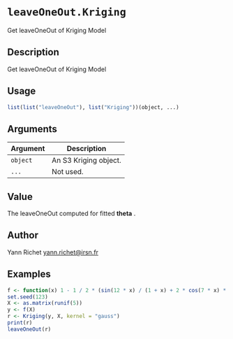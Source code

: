 # `leaveOneOut.Kriging`

Get leaveOneOut of Kriging Model


## Description

Get leaveOneOut of Kriging Model


## Usage

```r
list(list("leaveOneOut"), list("Kriging"))(object, ...)
```


## Arguments

Argument      |Description
------------- |----------------
`object`     |     An S3 Kriging object.
`...`     |     Not used.


## Value

The leaveOneOut computed for fitted
  $\boldsymbol{theta}$ .


## Author

Yann Richet yann.richet@irsn.fr


## Examples

```r
f <- function(x) 1 - 1 / 2 * (sin(12 * x) / (1 + x) + 2 * cos(7 * x) * x^5 + 0.7)
set.seed(123)
X <- as.matrix(runif(5))
y <- f(X)
r <- Kriging(y, X, kernel = "gauss")
print(r)
leaveOneOut(r)
```


